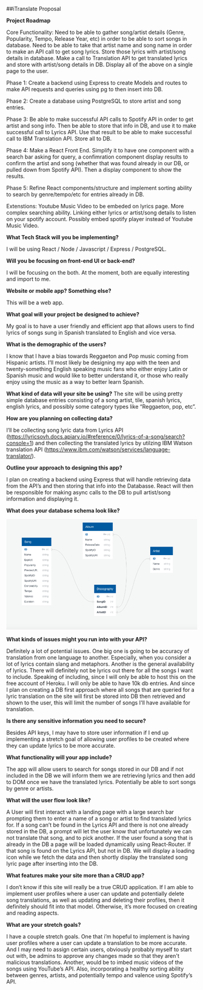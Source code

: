 ##iTranslate Proposal

**Project Roadmap**

Core Functionality: Need to be able to gather song/artist details (Genre, Popularity, Tempo, Release Year, etc) in order to be able to sort songs in database. Need to be able to take that artist name and song name in order to make an API call to get song lyrics. Store those lyrics with artist/song details in database. Make a call to Translation API to get translated lyrics and store with artist/song details in DB. Display all of the above on a single page to the user.

Phase 1: Create a backend using Express to create Models and routes to make API requests and queries using pg to then insert into DB.

Phase 2: Create a database using PostgreSQL to store artist and song entries.

Phase 3: Be able to make successful API calls to Spotify API in order to get artist and song info. Then be able to store that info in DB, and use it to make successful call to Lyrics API. Use that result to be able to make successful call to IBM Translation API. Store all to DB.

Phase 4: Make a React Front End. Simplify it to have one component with a search bar asking for query, a confimration component display results to confirm the artist and song (whether that was found already in our DB, or pulled down from Spotify API). Then a display component to show the results.

Phase 5: Refine React components/structure and implement sorting ability to search by genre/tempo/etc for entries already in DB.

Extenstions: Youtube Music Video to be embeded on lyrics page. More complex searching ability. Linking either lyrics or artist/song details to listen on your spotify account. Possibly embed spotify player instead of Youtube Music Video.

**What Tech Stack will you be implementing?**

I will be using React / Node / Javascript / Express / PostgreSQL.

**Will you be focusing on front-end UI or back-end?**

I will be focusing on the both. At the moment, both are equally interesting and import to me.

**Website or mobile app? Something else?**

This will be a web app.

**What goal will your project be designed to achieve?**

My goal is to have a user friendly and efficient app that allows users to find lyrics of songs sung in Spanish translated to English and vice versa.

**What is the demographic of the users?**

I know that I have a bias towards Reggaeton and Pop music coming from Hispanic artists. I’ll most likely be designing my app with the teen and twenty-something English speaking music fans who either enjoy Latin or Spanish music and would like to better understand it, or those who really enjoy using the music as a way to better learn Spanish.

**What kind of data will your site be using?**
The site will be using pretty simple database entries consisting of a song artist, tile, spanish lyrics, english lyrics, and possibly some category types like “Reggaeton, pop, etc”.

**How are you planning on collecting data?**

I’ll be collecting song lyric data from Lyrics API (https://lyricsovh.docs.apiary.io/#reference/0/lyrics-of-a-song/search?console=1) and then collecting the translated lyrics by utilzing IBM Watson translation API (https://www.ibm.com/watson/services/language-translator/).

**Outline your approach to designing this app?**

I plan on creating a backend using Express that will handle retrieving data from the API’s and then storing that info into the Databasse. React will then be responsible for making async calls to the DB to pull artist/song information and displaying it.

**What does your database schema look like?**

![](Schema/schema.png)

**What kinds of issues might you run into with your API?**

Definitely a lot of potential issues. One big one is going to be accuracy of translation from one language to another. Especially, when you consider a lot of lyrics contain slang and metaphors. Another is the general availability of lyrics. There will definitely not be lyrics out there for all the songs I want to include. Speaking of including, since I will only be able to host this on the free account of Heroku. I will only be able to have 10k db entries. And since I plan on creating a DB first approach where all songs that are queried for a lyric translation on the site will first be stored into DB then retrieved and shown to the user, this will limit the number of songs I'll have available for translation.

**Is there any sensitive information you need to secure?**

Besides API keys, I may have to store user information if I end up implementing a stretch goal of allowing user profiles to be created where they can update lyrics to be more accurate.

**What functionality will your app include?**

The app will allow users to search for songs stored in our DB and if not included in the DB we will inform them we are retrieving lyrics and then add to DOM once we have the translated lyrics. Potentially be able to sort songs by genre or artists.

**What will the user flow look like?**

A User will first interact with a landing page with a large search bar prompting them to enter a name of a song or artist to find translated lyrics for. If a song can’t be found in the Lyrics API and there is not one already stored in the DB, a prompt will let the user know that unfortunately we can not translate that song, and to pick another. If the user found a song that is already in the DB a page will be loaded dynamically using React-Router. If that song is found on the Lyrics API, but not in DB. We will display a loading icon while we fetch the data and then shortly display the translated song lyric page after inserting into the DB.

**What features make your site more than a CRUD app?**

I don’t know if this site will really be a true CRUD application. If I am able to implement user profiles where a user can update and potentially delete song translations, as well as updating and deleting their profiles, then it definitely should fit into that model. Otherwise, it’s more focused on creating and reading aspects.

**What are your stretch goals?**

I have a couple stretch goals. One that i’m hopeful to implement is having user profiles where a user can update a translation to be more accurate. And I may need to assign certain users, obviously probably myself to start out with, be admins to approve any changes made so that they aren't malicious translations. Another, would be to imbed music videos of the songs using YouTube’s API. Also, incorporating a healthy sorting ability between genres, artists, and potentially tempo and valence using Spotify’s API.
